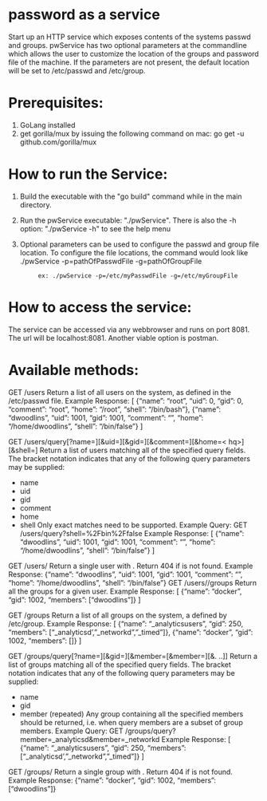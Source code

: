 # password as a service 

Start up an HTTP service which exposes contents of the systems passwd and groups. pwService has two optional parameters at the commandline which allows the user to customize the location of the groups and password file of the machine. If the parameters are not present, the default location will be set to /etc/passwd and /etc/group.

# Prerequisites:
  1. GoLang installed
  2. get gorilla/mux by issuing the following command on mac: go get -u github.com/gorilla/mux

# How to run the Service:
1. Build the executable with the "go build" command while in the main directory.
2. Run the pwService executable: "./pwService". There is also the -h option: "./pwService -h" to see the help menu
3. Optional parameters can be used to configure the passwd and group file location. To configure the file locations, the command would look like ./pwService -p=pathOfPasswdFile -g=pathOfGroupFile
  
            ex: ./pwService -p=/etc/myPasswdFile -g=/etc/myGroupFile
  
# How to access the service:
The service can be accessed via any webbrowser and runs on port 8081. The url will be localhost:8081. Another viable option is postman.

# Available methods:
 
GET /users
Return a list of all users on the system, as defined in the /etc/passwd file.
Example Response:
[
{“name”: “root”, “uid”: 0, “gid”: 0, “comment”: “root”, “home”: “/root”,
“shell”: “/bin/bash”},
{“name”: “dwoodlins”, “uid”: 1001, “gid”: 1001, “comment”: “”, “home”:
“/home/dwoodlins”, “shell”: “/bin/false”}
]


GET
/users/query[?name=<nq>][&uid=<uq>][&gid=<gq>][&comment=<cq>][&home=<
hq>][&shell=<sq>]
Return a list of users matching all of the specified query fields. The bracket notation indicates that any of the
following query parameters may be supplied:
- name
- uid
- gid
- comment
- home
- shell
Only exact matches need to be supported.
Example Query: GET /users/query?shell=%2Fbin%2Ffalse
Example Response:
[
{“name”: “dwoodlins”, “uid”: 1001, “gid”: 1001, “comment”: “”, “home”:
“/home/dwoodlins”, “shell”: “/bin/false”}
]
  
  
GET /users/<uid>
Return a single user with <uid>. Return 404 if <uid> is not found.
Example Response:
{“name”: “dwoodlins”, “uid”: 1001, “gid”: 1001, “comment”: “”, “home”:
“/home/dwoodlins”, “shell”: “/bin/false”}
GET /users/<uid>/groups
Return all the groups for a given user.
Example Response:
[
{“name”: “docker”, “gid”: 1002, “members”: [“dwoodlins”]}
]
  
  
GET /groups
Return a list of all groups on the system, a defined by /etc/group.
Example Response:
[
{“name”: “_analyticsusers”, “gid”: 250, “members”:
[“_analyticsd’,”_networkd”,”_timed”]},
{“name”: “docker”, “gid”: 1002, “members”: []}
]


GET
/groups/query[?name=<nq>][&gid=<gq>][&member=<mq1>[&member=<mq2>][&.
..]]
Return a list of groups matching all of the specified query fields. The bracket notation indicates that any of the
following query parameters may be supplied:
- name
- gid
- member (repeated)
Any group containing all the specified members should be returned, i.e. when query members are a subset of
group members.
Example Query: GET /groups/query?member=_analyticsd&member=_networkd
Example Response:
[
{“name”: “_analyticsusers”, “gid”: 250, “members”:
[“_analyticsd’,”_networkd”,”_timed”]}
]
  
  
GET /groups/<gid>
Return a single group with <gid>. Return 404 if <gid> is not found.
Example Response:
{“name”: “docker”, “gid”: 1002, “members”: [“dwoodlins”]}

